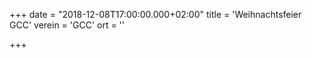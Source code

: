 +++
date = "2018-12-08T17:00:00.000+02:00"
title = 'Weihnachtsfeier GCC'
verein = 'GCC'
ort = ''

+++

      